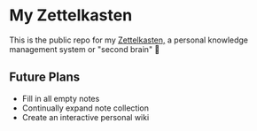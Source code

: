 # My Zettelkasten

This is the public repo for my [Zettelkasten,](https://zettelkasten.de/introduction/) a personal knowledge management system or "second brain" 🧠

## Future Plans

- Fill in all empty notes
- Continually expand note collection
- Create an interactive personal wiki
